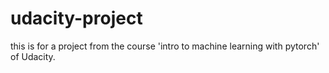 # udacity-project
 this is for a project from the course 'intro to machine learning with pytorch' of Udacity.
